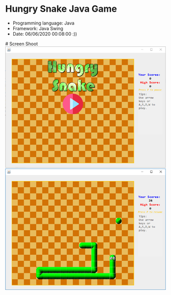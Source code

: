 # Hungry Snake Java Game
<ul><li>Programming language: Java</li>
<li>Framework: Java Swing</li>
<li>Date: 06/06/2020 00:08:00 :))</li>
</ul>
# Screen Shoot
<img src="https://github.com/jvjspy/HungrySnake/blob/master/intro.png" alt="intro"/>
<img src="https://github.com/jvjspy/HungrySnake/blob/master/cap.png" alt="intro"/>
